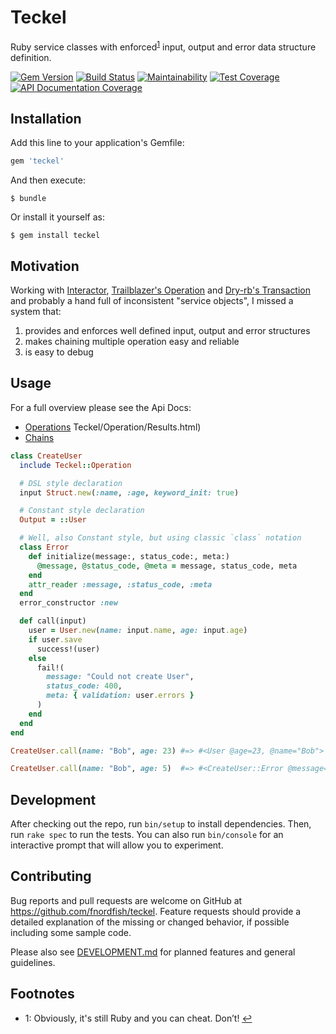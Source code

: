 # Teckel

Ruby service classes with enforced<sup name="footnote-1-source">[1](#footnote-1)</sup> input, output and error data structure definition.

[![Gem Version](https://img.shields.io/gem/v/teckel.svg)][gem]
[![Build Status](https://github.com/dry-rb/dry-configurable/workflows/ci/badge.svg)][ci]
[![Maintainability](https://api.codeclimate.com/v1/badges/b3939aaec6271a567a57/maintainability)](https://codeclimate.com/github/fnordfish/teckel/maintainability)
[![Test Coverage](https://api.codeclimate.com/v1/badges/b3939aaec6271a567a57/test_coverage)](https://codeclimate.com/github/fnordfish/teckel/test_coverage)
[![API Documentation Coverage](https://inch-ci.org/github/fnordfish/teckel.svg?branch=master)][inch]

## Installation

Add this line to your application's Gemfile:

```ruby
gem 'teckel'
```

And then execute:

    $ bundle

Or install it yourself as:

    $ gem install teckel

## Motivation

Working with [Interactor](https://github.com/collectiveidea/interactor), [Trailblazer's Operation](http://trailblazer.to/gems/operation) and [Dry-rb's Transaction](https://dry-rb.org/gems/dry-transaction) and probably a hand full of inconsistent "service objects", I missed a system that:

1. provides and enforces well defined input, output and error structures
2. makes chaining multiple operation easy and reliable
3. is easy to debug

## Usage

For a full overview please see the Api Docs:

* [Operations](https://fnordfish.github.io/teckel/doc/Teckel/Operation.html)
Teckel/Operation/Results.html)
* [Chains](https://fnordfish.github.io/teckel/doc/Teckel/Chain.html)


```ruby
class CreateUser
  include Teckel::Operation

  # DSL style declaration
  input Struct.new(:name, :age, keyword_init: true)

  # Constant style declaration
  Output = ::User

  # Well, also Constant style, but using classic `class` notation
  class Error
    def initialize(message:, status_code:, meta:)
      @message, @status_code, @meta = message, status_code, meta
    end
    attr_reader :message, :status_code, :meta
  end
  error_constructor :new

  def call(input)
    user = User.new(name: input.name, age: input.age)
    if user.save
      success!(user)
    else
      fail!(
        message: "Could not create User",
        status_code: 400,
        meta: { validation: user.errors }
      )
    end
  end
end

CreateUser.call(name: "Bob", age: 23) #=> #<User @age=23, @name="Bob">

CreateUser.call(name: "Bob", age: 5)  #=> #<CreateUser::Error @message="Could not create User", @meta={:validation=>[{:age=>"underage"}]}, @status_code=400>
```

## Development

After checking out the repo, run `bin/setup` to install dependencies. Then, run `rake spec` to run the tests. You can also run `bin/console` for an interactive prompt that will allow you to experiment.

## Contributing

Bug reports and pull requests are welcome on GitHub at https://github.com/fnordfish/teckel.
Feature requests should provide a detailed explanation of the missing or changed behavior, if possible including some sample code.

Please also see [DEVELOPMENT.md](DEVELOPMENT.md) for planned features and general guidelines.

## Footnotes

- <a name="footnote-1">1</a>: Obviously, it's still Ruby and you can cheat. Don’t! [↩](#footnote-1-source)

[gem]: https://rubygems.org/gems/teckel
[ci]: https://github.com/fnordfish/teckel/actions?query=workflow%3ACI
[inch]: http://inch-ci.org/github/fnordfish/teckel
